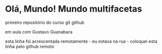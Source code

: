 # Olá, Mundo! Mundo multifacetas
 primeiro repositório do curso git github

em aula com Gustavo Guanabara

esta linha foi acrescentada remotamente - eu estava na rua - 
coloquei esta linha pelo github remoto
